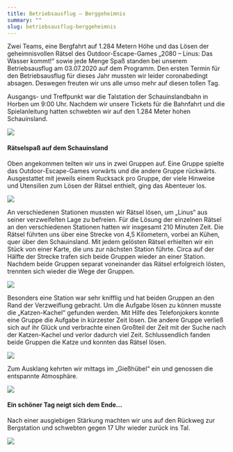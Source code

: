 ```yaml
---
title: Betriebsausflug – Berggeheimnis
summary: ""
slug: betriebsausflug-berggeheimnis
---
```

Zwei Teams, eine Bergfahrt auf 1.284 Metern Höhe und das Lösen der geheimnisvollen Rätsel des Outdoor-Escape-Games „2080 – Linus: Das Wasser kommt!“ sowie jede Menge Spaß standen bei unserem Betriebsausflug am 03.07.2020 auf dem Programm. Den ersten Termin für den Betriebsausflug für dieses Jahr mussten wir leider coronabedingt absagen. Deswegen freuten wir uns alle umso mehr auf diesen tollen Tag.

Ausgangs- und Treffpunkt war die Talstation der Schauinslandbahn in Horben um 9:00 Uhr. Nachdem wir unsere Tickets für die Bahnfahrt und die Spielanleitung hatten schwebten wir auf den 1.284 Meter hohen Schauinsland.

![](/images/blog/betriebsausflug-–-berggeheimnis/Selbahn.jpg)

#### Rätselspaß auf dem Schauinsland

Oben angekommen teilten wir uns in zwei Gruppen auf. Eine Gruppe spielte das Outdoor-Escape-Games vorwärts und die andere Gruppe rückwärts. Ausgestattet mit jeweils einem Rucksack pro Gruppe, der viele Hinweise und Utensilien zum Lösen der Rätsel enthielt, ging das Abenteuer los.

![](/images/blog/betriebsausflug-–-berggeheimnis/Teams.jpg)

An verschiedenen Stationen mussten wir Rätsel lösen, um „Linus“ aus seiner verzweifelten Lage zu befreien. Für die Lösung der einzelnen Rätsel an den verschiedenen Stationen hatten wir insgesamt 210 Minuten Zeit. Die Rätsel führten uns über eine Strecke von 4,5 Kilometern, vorbei an Kühen, quer über den Schauinsland. Mit jedem gelösten Rätsel erhielten wir ein Stück von einer Karte, die uns zur nächsten Station führte. Circa auf der Hälfte der Strecke trafen sich beide Gruppen wieder an einer Station. Nachdem beide Gruppen separat voneinander das Rätsel erfolgreich lösten, trennten sich wieder die Wege der Gruppen.

![](/images/blog/betriebsausflug-–-berggeheimnis/Group%201.jpg)

Besonders eine Station war sehr knifflig und hat beiden Gruppen an den Rand der Verzweiflung gebracht. Um die Aufgabe lösen zu können musste die „Katzen-Kachel“ gefunden werden. Mit Hilfe des Telefonjokers konnte eine Gruppe die Aufgabe in kürzester Zeit lösen. Die andere Gruppe verließ sich auf ihr Glück und verbrachte einen Großteil der Zeit mit der Suche nach der Katzen-Kachel und verlor dadurch viel Zeit. Schlussendlich fanden beide Gruppen die Katze und konnten das Rätsel lösen.

![](/images/blog/betriebsausflug-–-berggeheimnis/Kachel.jpg)

Zum Ausklang kehrten wir mittags im „Gießhübel“ ein und genossen die entspannte Atmosphäre.

![](/images/blog/betriebsausflug-–-berggeheimnis/Essen.jpg)

#### Ein schöner Tag neigt sich dem Ende...

Nach einer ausgiebigen Stärkung machten wir uns auf den Rückweg zur Bergstation und schwebten gegen 17 Uhr wieder zurück ins Tal.

![](/images/blog/betriebsausflug-–-berggeheimnis/Gondel_0.jpg)